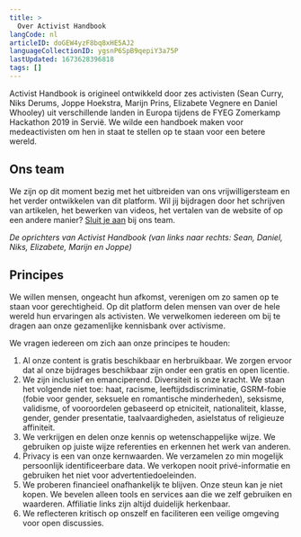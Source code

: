 ```yaml
---
title: >
  Over Activist Handbook
langCode: nl
articleID: doGEW4yzF8bq8xHE5AJ2
languageCollectionID: ygsnP6SpB9qepiY3a75P
lastUpdated: 1673628396818
tags: []
---
```


Activist Handbook is origineel ontwikkeld door zes activisten (Sean Curry, Niks Derums, Joppe Hoekstra, Marijn Prins, Elizabete Vegnere en Daniel Whooley) uit verschillende landen in Europa tijdens de FYEG Zomerkamp Hackathon 2019 in Servië. We wilde een handboek maken voor medeactivisten om hen in staat te stellen op te staan voor een betere wereld.

## Ons team

We zijn op dit moment bezig met het uitbreiden van ons vrijwilligersteam en het verder ontwikkelen van dit platform. Wil jij bijdragen door het schrijven van artikelen, het bewerken van videos, het vertalen van de website of op een andere manier? [Sluit je aan](//join) bij ons team.

<div><figcaption><i>De oprichters van Activist Handbook (van links naar rechts: Sean, Daniel, Niks, Elizabete, Marijn en Joppe)</i></figcaption></div>

## Principes

We willen mensen, ongeacht hun afkomst, verenigen om zo samen op te staan voor gerechtigheid. Op dit platform delen mensen van over de hele wereld hun ervaringen als activisten. We verwelkomen iedereen om bij te dragen aan onze gezamenlijke kennisbank over activisme.

We vragen iedereen om zich aan onze principes te houden:

1.  Al onze content is gratis beschikbaar en herbruikbaar. We zorgen ervoor dat al onze bijdrages beschikbaar zijn onder een gratis en open licentie.
2.  We zijn inclusief en emanciperend. Diversiteit is onze kracht. We staan het volgende niet toe: haat, racisme, leeftijdsdiscriminatie, GSRM-fobie (fobie voor gender, seksuele en romantische minderheden), seksisme, validisme, of vooroordelen gebaseerd op etniciteit, nationaliteit, klasse, gender, gender presentatie, taalvaardigheden, asielstatus of religieuze affiniteit.
3.  We verkrijgen en delen onze kennis op wetenschappelijke wijze. We gebruiken op juiste wijze referenties en erkennen het werk van anderen.
4.  Privacy is een van onze kernwaarden. We verzamelen zo min mogelijk persoonlijk identificeerbare data. We verkopen nooit privé-informatie en gebruiken het niet voor advertentiedoeleinden.
5.  We proberen financieel onafhankelijk te blijven. Onze steun kan je niet kopen. We bevelen alleen tools en services aan die we zelf gebruiken en waarderen. Affiliatie links zijn altijd duidelijk herkenbaar.
6.  We reflecteren kritisch op onszelf en faciliteren een veilige omgeving voor open discussies.